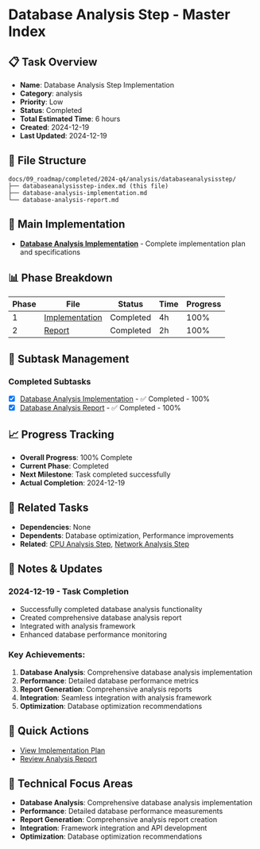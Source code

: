 # Database Analysis Step - Master Index

## 📋 Task Overview
- **Name**: Database Analysis Step Implementation
- **Category**: analysis
- **Priority**: Low
- **Status**: Completed
- **Total Estimated Time**: 6 hours
- **Created**: 2024-12-19
- **Last Updated**: 2024-12-19

## 📁 File Structure
```
docs/09_roadmap/completed/2024-q4/analysis/databaseanalysisstep/
├── databaseanalysisstep-index.md (this file)
├── database-analysis-implementation.md
└── database-analysis-report.md
```

## 🎯 Main Implementation
- **[Database Analysis Implementation](./database-analysis-implementation.md)** - Complete implementation plan and specifications

## 📊 Phase Breakdown
| Phase | File | Status | Time | Progress |
|-------|------|--------|------|----------|
| 1 | [Implementation](./database-analysis-implementation.md) | Completed | 4h | 100% |
| 2 | [Report](./database-analysis-report.md) | Completed | 2h | 100% |

## 🔄 Subtask Management
### Completed Subtasks
- [x] [Database Analysis Implementation](./database-analysis-implementation.md) - ✅ Completed - 100%
- [x] [Database Analysis Report](./database-analysis-report.md) - ✅ Completed - 100%

## 📈 Progress Tracking
- **Overall Progress**: 100% Complete
- **Current Phase**: Completed
- **Next Milestone**: Task completed successfully
- **Actual Completion**: 2024-12-19

## 🔗 Related Tasks
- **Dependencies**: None
- **Dependents**: Database optimization, Performance improvements
- **Related**: [CPU Analysis Step](../cpuanalysisstep/), [Network Analysis Step](../networkanalysisstep/)

## 📝 Notes & Updates
### 2024-12-19 - Task Completion
- Successfully completed database analysis functionality
- Created comprehensive database analysis report
- Integrated with analysis framework
- Enhanced database performance monitoring

### Key Achievements:
1. **Database Analysis**: Comprehensive database analysis implementation
2. **Performance**: Detailed database performance metrics
3. **Report Generation**: Comprehensive analysis reports
4. **Integration**: Seamless integration with analysis framework
5. **Optimization**: Database optimization recommendations

## 🚀 Quick Actions
- [View Implementation Plan](./database-analysis-implementation.md)
- [Review Analysis Report](./database-analysis-report.md)

## 🎯 Technical Focus Areas
- **Database Analysis**: Comprehensive database analysis implementation
- **Performance**: Detailed database performance measurements
- **Report Generation**: Comprehensive analysis report creation
- **Integration**: Framework integration and API development
- **Optimization**: Database optimization recommendations
